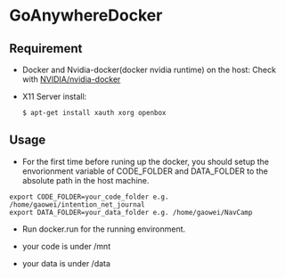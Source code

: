 # GoAnywhereDocker
## Requirement
* Docker and Nvidia-docker(docker nvidia runtime) on the host: Check with [NVIDIA/nvidia-docker](https://github.com/NVIDIA/nvidia-docker)
* X11 Server install:

      $ apt-get install xauth xorg openbox

## Usage
- For the first time before runing up the docker, you should setup the
  envorionment variable of CODE_FOLDER and DATA_FOLDER to the absolute path in
  the host machine. 

```
export CODE_FOLDER=your_code_folder e.g. /home/gaowei/intention_net_journal
export DATA_FOLDER=your_data_folder e.g. /home/gaowei/NavCamp
```

- Run docker.run for the running environment.

- your code is under /mnt

- your data is under /data

